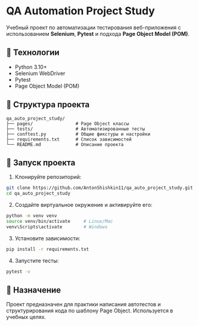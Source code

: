 # QA Automation Project Study

Учебный проект по автоматизации тестирования веб-приложения с использованием **Selenium**, **Pytest** и подхода **Page Object Model (POM)**.

## 🧰 Технологии

- Python 3.10+
- Selenium WebDriver
- Pytest
- Page Object Model (POM)

## 📁 Структура проекта

```
qa_auto_project_study/
├── pages/                # Page Object классы
├── tests/                # Автоматизированные тесты
├── conftest.py           # Общие фикстуры и настройки
├── requirements.txt      # Список зависимостей
└── README.md             # Описание проекта
```

## 🚀 Запуск проекта

1. Клонируйте репозиторий:

```bash
git clone https://github.com/AntonShishkin11/qa_auto_project_study.git
cd qa_auto_project_study
```

2. Создайте виртуальное окружение и активируйте его:

```bash
python -m venv venv
source venv/bin/activate     # Linux/Mac
venv\Scripts\activate        # Windows
```

3. Установите зависимости:

```bash
pip install -r requirements.txt
```

4. Запустите тесты:

```bash
pytest -v
```

## 📌 Назначение

Проект предназначен для практики написания автотестов и структурирования кода по шаблону Page Object. Используется в учебных целях.
